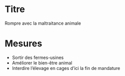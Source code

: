 # Titre

Rompre avec la maltraitance animale

# Mesures

* Sortir des fermes-usines
* Améliorer le bien-être animal
* Interdire l’élevage en cages d’ici la fin de mandature